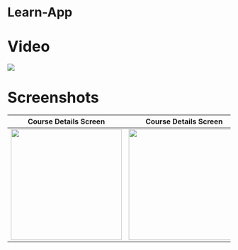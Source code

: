 # Learn-App

# <span style="font-size:larger;">Video</span>
<img src="https://github-production-user-asset-6210df.s3.amazonaws.com/54774661/321011541-90a048fa-c398-49df-83f9-2644ccabaead.mp4?X-Amz-Algorithm=AWS4-HMAC-SHA256&X-Amz-Credential=AKIAVCODYLSA53PQK4ZA%2F20240409%2Fus-east-1%2Fs3%2Faws4_request&X-Amz-Date=20240409T215440Z&X-Amz-Expires=300&X-Amz-Signature=827ab10d1770a16e5c7a935d49c8aaac9532844d6370aedf523aa86ff3e0452a&X-Amz-SignedHeaders=host&actor_id=54774661&key_id=0&repo_id=783283463">

# <span style="font-size:larger;">Screenshots</span>

| Course Details Screen | Course Details Screen |
|------|-------|
|<img width="250" src="https://github.com/asifjahan1/Learn-App/assets/54774661/7ccc3686-6810-41b0-bd0c-332ccda4a7a3">|<img width="250" src="https://github.com/asifjahan1/Learn-App/assets/54774661/6c8c67e7-baec-45a1-b7d7-27c117f89dea">|
